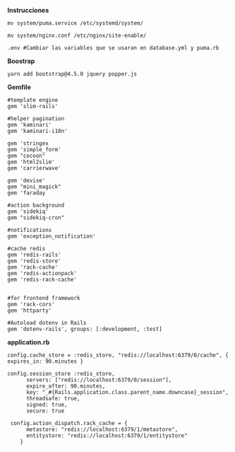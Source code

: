 
**Instrucciones**

    mv system/puma.service /etc/systemd/system/
    
    mv system/nginx.conf /etc/nginx/site-enable/
    
    .env #Cambiar las variables que se usaran en database.yml y puma.rb

**Boostrap**

    yarn add bootstrap@4.5.0 jquery popper.js


**Gemfile**

    #template engine
    gem 'slim-rails'
    
    #helper pagination
    gem 'kaminari'
    gem 'kaminari-i18n'
    
    gem 'stringex
    gem 'simple_form'
    gem "cocoon"
    gem 'html2slim'
    gem 'carrierwave'
    
    gem 'devise'
    gem "mini_magick"
    gem 'faraday
    
    #action background
    gem 'sidekiq'
    gem "sidekiq-cron"
    
    #notifications
    gem 'exception_notification'
    
    #cache redis
    gem 'redis-rails'
    gem 'redis-store'
    gem 'rack-cache'
    gem 'redis-actionpack'
    gem 'redis-rack-cache'
    
   
    #for frontend framework
    gem 'rack-cors'
    gem 'httparty'
    
    #Autoload dotenv in Rails
    gem 'dotenv-rails', groups: [:development, :test]

**application.rb**

    config.cache_store = :redis_store, "redis://localhost:6379/0/cache", { expires_in: 90.minutes }
      
    config.session_store :redis_store,
          servers: ["redis://localhost:6379/0/session"],
          expire_after: 90.minutes,
          key: "_#{Rails.application.class.parent_name.downcase}_session",
          threadsafe: true,
          signed: true,
          secure: true
    
     config.action_dispatch.rack_cache = {
          metastore: "redis://localhost:6379/1/metastore",
          entitystore: "redis://localhost:6379/1/entitystore"
        }
    

